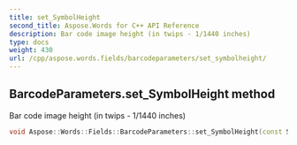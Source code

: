 ```yaml
---
title: set_SymbolHeight
second_title: Aspose.Words for C++ API Reference
description: Bar code image height (in twips - 1/1440 inches) 
type: docs
weight: 430
url: /cpp/aspose.words.fields/barcodeparameters/set_symbolheight/
---
```

## BarcodeParameters.set_SymbolHeight method


Bar code image height (in twips - 1/1440 inches)

```cpp
void Aspose::Words::Fields::BarcodeParameters::set_SymbolHeight(const System::String &value)
```


